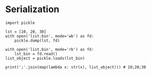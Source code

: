 # Serialization

    import pickle

    lst = [10, 20, 30]
    with open('list.bin', mode='wb') as fd:
        pickle.dump(lst, fd)

    with open('list.bin', mode='rb') as fd:
        lst_bin = fd.read()
    list_object = pickle.loads(lst_bin)

    print(';'.join(map(lambda x: str(x), list_object))) # 10;20;30

